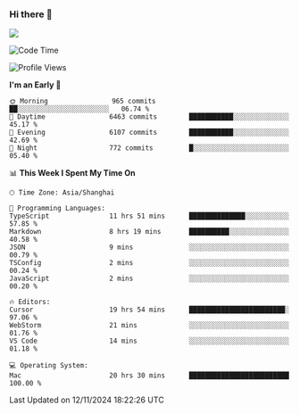 ### Hi there 👋

<!--
**JJAYCHEN1e/jjaychen1e** is a ✨ _special_ ✨ repository because its `README.md` (this file) appears on your GitHub profile.

Here are some ideas to get you started:

- 🔭 I’m currently working on ...
- 🌱 I’m currently learning ...
- 👯 I’m looking to collaborate on ...
- 🤔 I’m looking for help with ...
- 💬 Ask me about ...
- 📫 How to reach me: ...
- 😄 Pronouns: ...
- ⚡ Fun fact: ...
-->

[![](https://github-readme-stats.vercel.app/api?username=jjaychen1e&show_icons=true)](https://github.com/jjaychen1e/github-readme-stats?count_private=true)

<!--START_SECTION:waka-->
![Code Time](http://img.shields.io/badge/Code%20Time-1%2C563%20hrs%2044%20mins-blue)

![Profile Views](http://img.shields.io/badge/Profile%20Views-7-blue)

**I'm an Early 🐤** 

```text
🌞 Morning                965 commits         ██░░░░░░░░░░░░░░░░░░░░░░░   06.74 % 
🌆 Daytime                6463 commits        ███████████░░░░░░░░░░░░░░   45.17 % 
🌃 Evening                6107 commits        ███████████░░░░░░░░░░░░░░   42.69 % 
🌙 Night                  772 commits         █░░░░░░░░░░░░░░░░░░░░░░░░   05.40 % 
```


📊 **This Week I Spent My Time On** 

```text
🕑︎ Time Zone: Asia/Shanghai

💬 Programming Languages: 
TypeScript               11 hrs 51 mins      ██████████████░░░░░░░░░░░   57.85 % 
Markdown                 8 hrs 19 mins       ██████████░░░░░░░░░░░░░░░   40.58 % 
JSON                     9 mins              ░░░░░░░░░░░░░░░░░░░░░░░░░   00.79 % 
TSConfig                 2 mins              ░░░░░░░░░░░░░░░░░░░░░░░░░   00.24 % 
JavaScript               2 mins              ░░░░░░░░░░░░░░░░░░░░░░░░░   00.20 % 

🔥 Editors: 
Cursor                   19 hrs 54 mins      ████████████████████████░   97.06 % 
WebStorm                 21 mins             ░░░░░░░░░░░░░░░░░░░░░░░░░   01.76 % 
VS Code                  14 mins             ░░░░░░░░░░░░░░░░░░░░░░░░░   01.18 % 

💻 Operating System: 
Mac                      20 hrs 30 mins      █████████████████████████   100.00 % 
```


 Last Updated on 12/11/2024 18:22:26 UTC
<!--END_SECTION:waka-->
